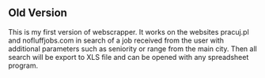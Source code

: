 ## Old Version

This is my first version of webscrapper.
It works on the websites pracuj.pl and nofluffjobs.com in search of a job received from the user with additional parameters such as seniority or range from the main city. 
Then all search will be export to XLS file and can be opened with any spreadsheet program.